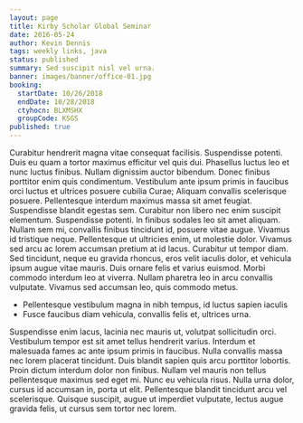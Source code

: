 ```yaml
---
layout: page
title: Kirby Scholar Global Seminar
date: 2016-05-24
author: Kevin Dennis
tags: weekly links, java
status: published
summary: Sed suscipit nisl vel urna.
banner: images/banner/office-01.jpg
booking:
  startDate: 10/26/2018
  endDate: 10/28/2018
  ctyhocn: BLXMSHX
  groupCode: KSGS
published: true
---
```

Curabitur hendrerit magna vitae consequat facilisis. Suspendisse potenti. Duis eu quam a tortor maximus efficitur vel quis dui. Phasellus luctus leo et nunc luctus finibus. Nullam dignissim auctor bibendum. Donec finibus porttitor enim quis condimentum. Vestibulum ante ipsum primis in faucibus orci luctus et ultrices posuere cubilia Curae; Aliquam convallis scelerisque posuere. Pellentesque interdum maximus massa sit amet feugiat. Suspendisse blandit egestas sem. Curabitur non libero nec enim suscipit elementum. Suspendisse potenti. In finibus sodales leo sit amet aliquam. Nullam sem mi, convallis finibus tincidunt id, posuere vitae augue.
Vivamus id tristique neque. Pellentesque ut ultricies enim, ut molestie dolor. Vivamus sed arcu ac lorem accumsan pretium at id lacus. Curabitur ut tempor diam. Sed tincidunt, neque eu gravida rhoncus, eros velit iaculis dolor, et vehicula ipsum augue vitae mauris. Duis ornare felis et varius euismod. Morbi commodo interdum leo at viverra. Nullam pharetra leo in arcu convallis vulputate. Vivamus sed accumsan leo, quis commodo metus.

* Pellentesque vestibulum magna in nibh tempus, id luctus sapien iaculis
* Fusce faucibus diam vehicula, convallis felis et, ultrices urna.

Suspendisse enim lacus, lacinia nec mauris ut, volutpat sollicitudin orci. Vestibulum tempor est sit amet tellus hendrerit varius. Interdum et malesuada fames ac ante ipsum primis in faucibus. Nulla convallis massa nec lorem placerat tincidunt. Duis blandit sapien quis arcu porttitor lobortis. Proin dictum interdum dolor non finibus. Nullam vel mauris non tellus pellentesque maximus sed eget mi. Nunc eu vehicula risus. Nulla urna dolor, cursus id accumsan in, porta ut elit. Pellentesque blandit tincidunt arcu vel scelerisque. Quisque suscipit, augue ut imperdiet vulputate, lectus augue gravida felis, ut cursus sem tortor nec lorem.
